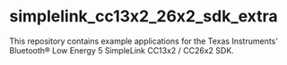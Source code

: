 # simplelink_cc13x2_26x2_sdk_extra
This repository contains example applications for the Texas Instruments'  Bluetooth® Low Energy 5 SimpleLink CC13x2 / CC26x2 SDK.
